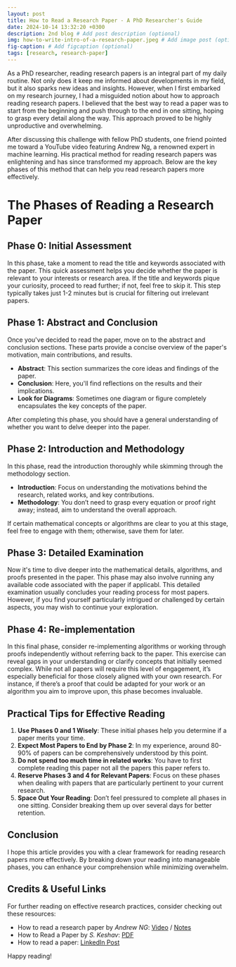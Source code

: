 ```yaml
---
layout: post
title: How to Read a Research Paper - A PhD Researcher's Guide
date: 2024-10-14 13:32:20 +0300
description: 2nd blog # Add post description (optional)
img: how-to-write-intro-of-a-research-paper.jpeg # Add image post (optional)
fig-caption: # Add figcaption (optional)
tags: [research, research-paper]
---
```


As a PhD researcher, reading research papers is an integral part of my daily routine. Not only does it keep me informed about developments in my field, 
but it also sparks new ideas and insights. However, when I first embarked on my research journey, I had a misguided notion about how to approach reading 
research papers. I believed that the best way to read a paper was to start from the beginning and push through to the end in one sitting, hoping to grasp 
every detail along the way. This approach proved to be highly unproductive and overwhelming.

After discussing this challenge with fellow PhD students, one friend pointed me toward a YouTube video featuring Andrew Ng, a renowned expert in machine learning. 
His practical method for reading research papers was enlightening and has since transformed my approach. Below are the key phases of this method that can help you 
read research papers more effectively.

# The Phases of Reading a Research Paper

## Phase 0: Initial Assessment
In this phase, take a moment to read the title and keywords associated with the paper. This quick assessment helps you decide whether the 
paper is relevant to your interests or research area. If the title and keywords pique your curiosity, proceed to read further; if not, feel 
free to skip it. This step typically takes just 1-2 minutes but is crucial for filtering out irrelevant papers.

## Phase 1: Abstract and Conclusion
Once you've decided to read the paper, move on to the abstract and conclusion sections. These parts provide a concise overview of the paper's motivation, main contributions, and results.

* **Abstract**: This section summarizes the core ideas and findings of the paper.
* **Conclusion**: Here, you'll find reflections on the results and their implications.
* **Look for Diagrams**: Sometimes one diagram or figure completely encapsulates the key concepts of the paper.

After completing this phase, you should have a general understanding of whether you want to delve deeper into the paper.

## Phase 2: Introduction and Methodology
In this phase, read the introduction thoroughly while skimming through the methodology section.

* **Introduction**: Focus on understanding the motivations behind the research, related works, and key contributions.
* **Methodology**: You don’t need to grasp every equation or proof right away; instead, aim to understand the overall approach.

If certain mathematical concepts or algorithms are clear to you at this stage, feel free to engage with them; otherwise, save them for later.

## Phase 3: Detailed Examination
Now it's time to dive deeper into the mathematical details, algorithms, and proofs presented in the paper. This phase may also involve running any available code associated with the paper if applicabl.
This detailed examination usually concludes your reading process for most papers. However, if you find yourself particularly intrigued or challenged by certain aspects, you may wish to continue your exploration.

## Phase 4: Re-implementation
In this final phase, consider re-implementing algorithms or working through proofs independently without referring back to the paper. 
This exercise can reveal gaps in your understanding or clarify concepts that initially seemed complex.
While not all papers will require this level of engagement, it’s especially beneficial for those closely aligned with your own research. 
For instance, if there’s a proof that could be adapted for your work or an algorithm you aim to improve upon, this phase becomes invaluable.

## Practical Tips for Effective Reading
1. **Use Phases 0 and 1 Wisely**: These initial phases help you determine if a paper merits your time.
2. **Expect Most Papers to End by Phase 2**: In my experience, around 80-90% of papers can be comprehensively understood by this point.
3. **Do not spend too much time in related works**: You have to first complete reading this paper not all the papers this paper refers to.
4. **Reserve Phases 3 and 4 for Relevant Papers**: Focus on these phases when dealing with papers that are particularly pertinent to your current research.
5. **Space Out Your Reading**: Don’t feel pressured to complete all phases in one sitting. Consider breaking them up over several days for better retention.

## Conclusion
I hope this article provides you with a clear framework for reading research papers more effectively. 
By breaking down your reading into manageable phases, you can enhance your comprehension while minimizing overwhelm.

## Credits & Useful Links
For further reading on effective research practices, consider checking out these resources:
  * How to read a research paper by *Andrew NG*: [Video](https://www.youtube.com/watch?v=733m6qBH-jI) / [Notes](https://github.com/IvLabs/ResearchPaperNotes/tree/master/literature_study_tips)
  * How to Read a Paper by *S. Keshav*: [PDF](https://web.stanford.edu/class/ee384m/Handouts/HowtoReadPaper.pdf)
  * How to read a paper: [LinkedIn Post](https://www.linkedin.com/feed/update/urn:li:activity:7044621048364900352?utm_source=share&utm_medium=member_desktop)

Happy reading!
